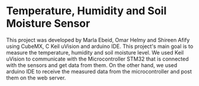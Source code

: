 # Temperature, Humidity and Soil Moisture Sensor

This project was developed by Marla Ebeid, Omar Helmy and Shireen Afify using CubeMX, C Keil uVision and arduino IDE. This project's main goal is to measure the temperature, humidity and soil moisture level. We used Keil uVision to communicate with the Microcontroller STM32 that is connected with the sensors and get data from them. On the other hand, we used arduino IDE to receive the measured data from the microcontroller and post them on the web server.    
